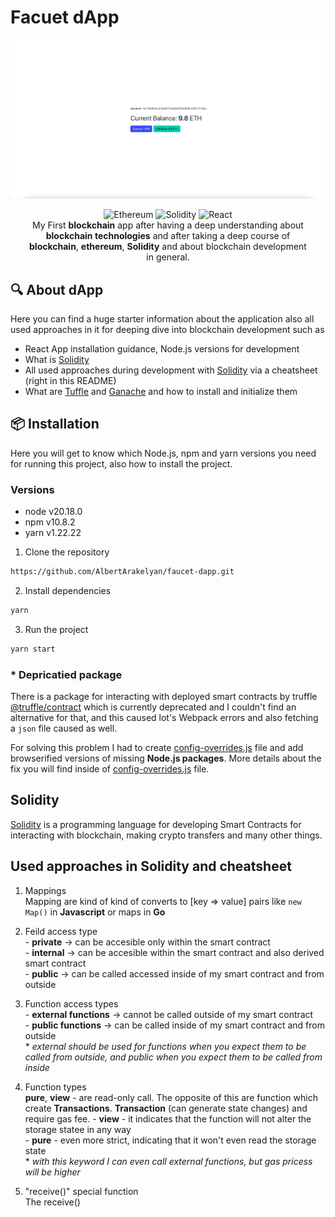# Facuet dApp

![Screenshot](./public/screenshot.png)

<div align="center">
  <img src="https://img.shields.io/badge/Ethereum-3C3C3D?style=for-the-badge&logo=Ethereum&logoColor=white" alt="Ethereum">
  <img src="https://img.shields.io/badge/Solidity-%23363636.svg?style=for-the-badge&logo=solidity&logoColor=white" alt="Solidity">
  <img src="https://img.shields.io/badge/react-%2320232a.svg?style=for-the-badge&logo=react&logoColor=%2361DAFB" alt="React">
</div>

<p align="center" style="width: 90%; margin: 0 auto">
  My First <b>blockchain</b> app after having a deep understanding about <b>blockchain technologies</b>
  and after taking a deep course of <b>blockchain</b>, <b>ethereum</b>, <b>Solidity</b> and about
  blockchain development in general.
</p>

## 🔍 About dApp
Here you can find a huge starter information about the application also all used approaches in it for
deeping dive into blockchain development such as

- React App installation guidance, Node.js versions for development
- What is [Solidity](https://soliditylang.org/)
- All used approaches during development with [Solidity](https://soliditylang.org/) via a cheatsheet (right in this README)
- What are [Tuffle](https://archive.trufflesuite.com/) and [Ganache](https://archive.trufflesuite.com/ganache/) and how to install and initialize them

## 📦 Installation
Here you will get to know which Node.js, npm and yarn versions you need for running this project, also
how to install the project.

### Versions
- node v20.18.0
- npm v10.8.2
- yarn v1.22.22

1. Clone the repository
```bash
https://github.com/AlbertArakelyan/faucet-dapp.git
```

2. Install dependencies
```bash
yarn
```

3. Run the project
```bash
yarn start
```

### \* Depricatied package
There is a package for interacting with deployed smart contracts by truffle [@truffle/contract](https://www.npmjs.com/package/@truffle/contract) which is currently deprecated and I couldn't find an alternative for that, and this caused lot's Webpack errors and also fetching a `json` file caused as well.

For solving this problem I had to create [config-overrides.js](./config-overrides.js) file and add browserified versions of missing **Node.js packages**. More details about the fix you will find inside of [config-overrides.js](./config-overrides.js) file.

## Solidity
[Solidity](https://soliditylang.org/) is a programming language for developing Smart Contracts for interacting with blockchain, making crypto transfers and many other things.

## Used approaches in Solidity and cheatsheet
1. Mappings <br>
Mapping are kind of kind of converts to [key => value] pairs like `new Map()` in **Javascript** or maps in **Go**

2. Feild access type <br>
\- **private** -> can be accesible only within the smart contract <br>
\- **internal** -> can be accesible within the smart contract and also derived smart contract <br>
\- **public** -> can be called accessed inside of my smart contract and from outside

3. Function access types <br>
\- **external functions** -> cannot be called outside of my smart contract <br>
\- **public functions** -> can be called inside of my smart contract and from outside <br>
\* *external should be used for functions when you expect them to be called from outside, and public when you expect them to be called from inside*

4. Function types <br>
**pure**, **view** - are read-only call. The opposite of this are function which create **Transactions**. **Transaction** (can generate state changes) and require gas fee.
\- **view** - it indicates that the function will not alter the storage statee in any way <br>
\- **pure** - even more strict, indicating that it won't even read the storage state <br>
\* *with this keyword I can even call external functions, but gas pricess will be higher*

5. "receive()" special function <br>
The receive()
